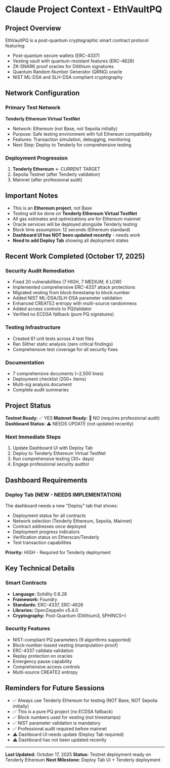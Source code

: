 # Claude Project Context - EthVaultPQ

## Project Overview

EthVaultPQ is a post-quantum cryptographic smart contract protocol featuring:
- Post-quantum secure wallets (ERC-4337)
- Vesting vault with quantum-resistant features (ERC-4626)
- ZK-SNARK proof oracles for Dilithium signatures
- Quantum Random Number Generator (QRNG) oracle
- NIST ML-DSA and SLH-DSA compliant cryptography

## Network Configuration

### Primary Test Network
**Tenderly Ethereum Virtual TestNet**
- Network: Ethereum (not Base, not Sepolia initially)
- Purpose: Safe testing environment with full Ethereum compatibility
- Features: Transaction simulation, debugging, monitoring
- Next Step: Deploy to Tenderly for comprehensive testing

### Deployment Progression
1. **Tenderly Ethereum** ← CURRENT TARGET
2. Sepolia Testnet (after Tenderly validation)
3. Mainnet (after professional audit)

## Important Notes

- This is an **Ethereum project**, not Base
- Testing will be done on **Tenderly Ethereum Virtual TestNet**
- All gas estimates and optimizations are for Ethereum mainnet
- Oracle services will be deployed alongside Tenderly testing
- Block time assumption: 12 seconds (Ethereum standard)
- **Dashboard UI has NOT been updated recently** - needs work
- **Need to add Deploy Tab** showing all deployment states

## Recent Work Completed (October 17, 2025)

### Security Audit Remediation
- Fixed 20 vulnerabilities (7 HIGH, 7 MEDIUM, 6 LOW)
- Implemented comprehensive ERC-4337 attack protections
- Migrated vesting from block.timestamp to block.number
- Added NIST ML-DSA/SLH-DSA parameter validation
- Enhanced CREATE2 entropy with multi-source randomness
- Added access controls to PQValidator
- Verified no ECDSA fallback (pure PQ signatures)

### Testing Infrastructure
- Created 61 unit tests across 4 test files
- Ran Slither static analysis (zero critical findings)
- Comprehensive test coverage for all security fixes

### Documentation
- 7 comprehensive documents (~2,500 lines)
- Deployment checklist (200+ items)
- Multi-sig analysis document
- Complete audit summaries

## Project Status

**Testnet Ready:** ✅ YES
**Mainnet Ready:** 🔴 NO (requires professional audit)
**Dashboard Status:** ⚠️ NEEDS UPDATE (not updated recently)

### Next Immediate Steps
1. Update Dashboard UI with Deploy Tab
2. Deploy to Tenderly Ethereum Virtual TestNet
3. Run comprehensive testing (30+ days)
4. Engage professional security auditor

## Dashboard Requirements

### Deploy Tab (NEW - NEEDS IMPLEMENTATION)
The dashboard needs a new "Deploy" tab that shows:
- Deployment status for all contracts
- Network selection (Tenderly Ethereum, Sepolia, Mainnet)
- Contract addresses once deployed
- Deployment progress indicators
- Verification status on Etherscan/Tenderly
- Test transaction capabilities

**Priority:** HIGH - Required for Tenderly deployment

## Key Technical Details

### Smart Contracts
- **Language:** Solidity 0.8.28
- **Framework:** Foundry
- **Standards:** ERC-4337, ERC-4626
- **Libraries:** OpenZeppelin v5.4.0
- **Cryptography:** Post-Quantum (Dilithium3, SPHINCS+)

### Security Features
- NIST-compliant PQ parameters (9 algorithms supported)
- Block-number-based vesting (manipulation-proof)
- ERC-4337 calldata validation
- Replay protection on oracles
- Emergency pause capability
- Comprehensive access controls
- Multi-source CREATE2 entropy

## Reminders for Future Sessions

- ✅ Always use Tenderly Ethereum for testing (NOT Base, NOT Sepolia initially)
- ✅ This is a pure PQ project (no ECDSA fallback)
- ✅ Block numbers used for vesting (not timestamps)
- ✅ NIST parameter validation is mandatory
- ✅ Professional audit required before mainnet
- ⚠️ Dashboard UI needs update (Deploy Tab required)
- ⚠️ Dashboard has not been updated recently

---

**Last Updated:** October 17, 2025
**Status:** Testnet deployment ready on Tenderly Ethereum
**Next Milestone:** Deploy Tab UI + Tenderly deployment
